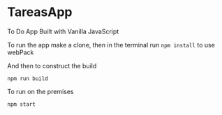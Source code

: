 # TareasApp

To Do App Built with Vanilla JavaScript

To run the app make a clone, then in the terminal run ```npm install``` to use webPack

And then to construct the build

```npm run build```

To run on the premises

```npm start```
